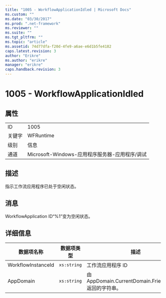 ```yaml
---
title: "1005 - WorkflowApplicationIdled | Microsoft Docs"
ms.custom: ""
ms.date: "03/30/2017"
ms.prod: ".net-framework"
ms.reviewer: ""
ms.suite: ""
ms.tgt_pltfrm: ""
ms.topic: "article"
ms.assetid: 74d77dfa-f20d-4fe9-a6ae-e6d1b5fe4182
caps.latest.revision: 3
author: "Erikre"
ms.author: "erikre"
manager: "erikre"
caps.handback.revision: 3
---
```

# 1005 - WorkflowApplicationIdled
## 属性  
  
|||  
|-|-|  
|ID|1005|  
|关键字|WFRuntime|  
|级别|信息|  
|通道|Microsoft\-Windows\-应用程序服务器\-应用程序\/调试|  
  
## 描述  
 指示工作流应用程序已处于空闲状态。  
  
## 消息  
 WorkflowApplication ID“%1”变为空闲状态。  
  
## 详细信息  
  
|数据项名称|数据项类型|描述|  
|-----------|-----------|--------|  
|WorkflowInstanceId|`xs:string`|工作流应用程序 ID|  
|AppDomain|`xs:string`|由 AppDomain.CurrentDomain.FriendlyName 返回的字符串。|